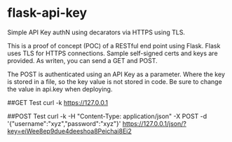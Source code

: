 # flask-api-key
Simple API Key authN using decarators via HTTPS using TLS.

This is a proof of concept (POC) of a RESTful end point using Flask.
Flask uses TLS for HTTPS connections.
Sample self-signed certs and keys are provided.
As writen, you can send a GET and POST.

The POST is authenticated using an API Key as a parameter.
Where the key is stored in a file, so the key value is not stored in code.
Be sure to change the value in api.key when deploying.

##GET Test
curl -k https://127.0.0.1

##POST Test
curl -k -H "Content-Type: application/json" -X POST -d '{"username":"xyz","password":"xyz"}' https://127.0.0.1/json/?key=eiWee8ep9due4deeshoa8Peichai8Ei2
